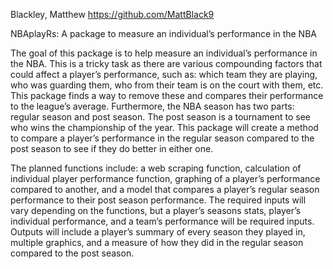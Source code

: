 Blackley, Matthew
https://github.com/MattBlack9

NBAplayRs: A package to measure an individual’s performance in the NBA

The goal of this package is to help measure an individual’s performance in the NBA. This is a tricky task as there are various compounding factors that could affect a player’s performance, such as: which team they are playing, who was guarding them, who from their team is on the court with them, etc. This package finds a way to remove these and compares their performance to the league’s average. Furthermore, the NBA season has two parts: regular season and post season. The post season is a tournament to see who wins the championship of the year. This package will create a method to compare a player’s performance in the regular season compared to the post season to see if they do better in either one.

The planned functions include: a web scraping function, calculation of individual player performance function, graphing of a player’s performance compared to another, and a model that compares a player’s regular season performance to their post season performance. The required inputs will vary depending on the functions, but a player’s seasons stats, player’s individual performance, and a team’s performance will be required inputs. Outputs will include a player’s summary of every season they played in, multiple graphics, and a measure of how they did in the regular season compared to the post season.
